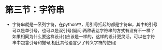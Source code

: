 # 第三节：字符串

* 字符串就是一系列字符，在python中，用引号括起的都是字符串，其中的引号可以是单引号，也可以是双引号\(疑问:两种表达字符串的方式有没有不一样？如果相同为什么要这样设计\)\(应该是一样的，这样的设计更灵活，可以在字符串中包含引号和撇号,相比其他语言少了转义字符的使用\)

 



